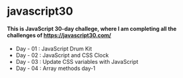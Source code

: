 # javascript30

#### This is JavaScript 30-day challege, where I am completing all the challenges of https://javascript30.com/
* Day - 01 : JavaScript Drum Kit
* Day - 02 : JavaScript and CSS Clock
* Day - 03 : Update CSS variables with JavaScript
* Day - 04 : Array methods day-1
